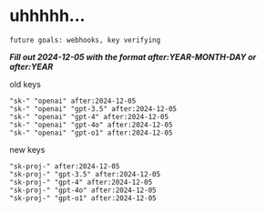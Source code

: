 # uhhhhh...

`future goals: webhooks, key verifying`



***Fill out 2024-12-05 with the format after:YEAR-MONTH-DAY or after:YEAR***

old keys
```
"sk-" "openai" after:2024-12-05
"sk-" "openai" "gpt-3.5" after:2024-12-05
"sk-" "openai" "gpt-4" after:2024-12-05
"sk-" "openai" "gpt-4o" after:2024-12-05
"sk-" "openai" "gpt-o1" after:2024-12-05
```

new keys
```
"sk-proj-" after:2024-12-05
"sk-proj-" "gpt-3.5" after:2024-12-05
"sk-proj-" "gpt-4" after:2024-12-05
"sk-proj-" "gpt-4o" after:2024-12-05
"sk-proj-" "gpt-o1" after:2024-12-05
```
